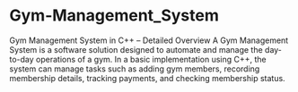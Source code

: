 # Gym-Management_System
 Gym Management System in C++ – Detailed Overview A Gym Management System is a software solution designed to automate and manage the day-to-day operations of a gym. In a basic implementation using C++, the system can manage tasks such as adding gym members, recording membership details, tracking payments, and checking membership status.
